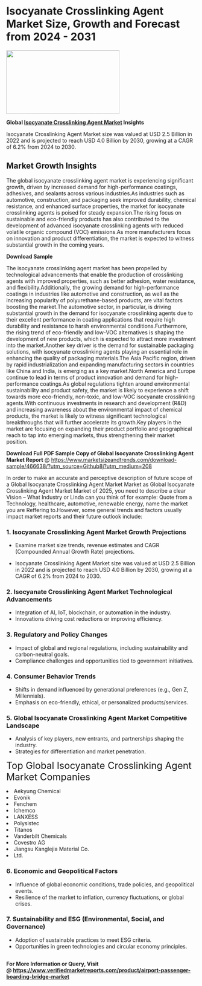 <H1>Isocyanate Crosslinking Agent Market Size, Growth and Forecast from 2024 - 2031</H1><img class="aligncenter size-medium wp-image-584254" src="https://thirdeyenews.in/wp-content/uploads/2024/09/Global-Market-Research-300x168.jpeg" alt="" width="300" height="168" /><p><strong>Global&nbsp;<a href="https://www.marketsizeandtrends.com/download-sample/466638/?utm_source=Github8j?utm_medium=208">Isocyanate Crosslinking Agent Market</a> Insights</strong></p><p>Isocyanate Crosslinking Agent Market size was valued at USD 2.5 Billion in 2022 and is projected to reach USD 4.0 Billion by 2030, growing at a CAGR of 6.2% from 2024 to 2030.</p><p><h2>Market Growth Insights</h2> <p>The global isocyanate crosslinking agent market is experiencing significant growth, driven by increased demand for high-performance coatings, adhesives, and sealants across various industries.As industries such as automotive, construction, and packaging seek improved durability, chemical resistance, and enhanced surface properties, the market for isocyanate crosslinking agents is poised for steady expansion.The rising focus on sustainable and eco-friendly products has also contributed to the development of advanced isocyanate crosslinking agents with reduced volatile organic compound (VOC) emissions.As more manufacturers focus on innovation and product differentiation, the market is expected to witness substantial growth in the coming years.</p> <p><strong>Download Sample</strong></p> <p>The isocyanate crosslinking agent market has been propelled by technological advancements that enable the production of crosslinking agents with improved properties, such as better adhesion, water resistance, and flexibility.Additionally, the growing demand for high-performance coatings in industries like automotive and construction, as well as the increasing popularity of polyurethane-based products, are vital factors boosting the market.The automotive sector, in particular, is driving substantial growth in the demand for isocyanate crosslinking agents due to their excellent performance in coating applications that require high durability and resistance to harsh environmental conditions.Furthermore, the rising trend of eco-friendly and low-VOC alternatives is shaping the development of new products, which is expected to attract more investment into the market.Another key driver is the demand for sustainable packaging solutions, with isocyanate crosslinking agents playing an essential role in enhancing the quality of packaging materials.The Asia Pacific region, driven by rapid industrialization and expanding manufacturing sectors in countries like China and India, is emerging as a key market.North America and Europe continue to lead in terms of product innovation and demand for high-performance coatings.As global regulations tighten around environmental sustainability and product safety, the market is likely to experience a shift towards more eco-friendly, non-toxic, and low-VOC isocyanate crosslinking agents.With continuous investments in research and development (R&D) and increasing awareness about the environmental impact of chemical products, the market is likely to witness significant technological breakthroughs that will further accelerate its growth.Key players in the market are focusing on expanding their product portfolio and geographical reach to tap into emerging markets, thus strengthening their market position.</p> <p><span class=""><strong>Download Full PDF Sample Copy of Global Isocyanate Crosslinking Agent Market Report</strong> @ <a href="https://www.marketsizeandtrends.com/download-sample/466638/?utm_source=Github8j?utm_medium=208" target="_blank">https://www.marketsizeandtrends.com/download-sample/466638/?utm_source=Github8j?utm_medium=208</a></span></p><p>In order to make an accurate and perceptive description of future scope of a Global&nbsp;Isocyanate Crosslinking Agent Market Market as Global&nbsp;Isocyanate Crosslinking Agent Market Market of 2025, you need to describe a clear Vision &ndash; What Industry or Linda can you think of for example: Quote from a Technology, healthcare, automotive, renewable energy, name the market you are Reffering to.However, some general trends and factors usually impact market reports and their future outlook include:</p><h3>1.&nbsp;<strong>Isocyanate Crosslinking Agent Market Growth Projections</strong></h3><ul><li>Examine market size trends, revenue estimates and CAGR (Compounded Annual Growth Rate) projections.</li><li><p>Isocyanate Crosslinking Agent Market size was valued at USD 2.5 Billion in 2022 and is projected to reach USD 4.0 Billion by 2030, growing at a CAGR of 6.2% from 2024 to 2030.</p></li></ul><h3>2.&nbsp;<strong>Isocyanate Crosslinking Agent Market Technological Advancements</strong></h3><ul><li>Integration of AI, IoT, blockchain, or automation in the industry.</li><li>Innovations driving cost reductions or improving efficiency.</li></ul><h3>3.&nbsp;<strong>Regulatory and Policy Changes</strong></h3><ul><li>Impact of global and regional regulations, including sustainability and carbon-neutral goals.</li><li>Compliance challenges and opportunities tied to government initiatives.</li></ul><h3>4.&nbsp;<strong>Consumer Behavior Trends</strong></h3><ul><li>Shifts in demand influenced by generational preferences (e.g., Gen Z, Millennials).</li><li>Emphasis on eco-friendly, ethical, or personalized products/services.</li></ul><h3>5.&nbsp;<strong>Global Isocyanate Crosslinking Agent Market Competitive Landscape</strong></h3><ul><li>Analysis of key players, new entrants, and partnerships shaping the industry.</li><li>Strategies for differentiation and market penetration.</li></ul><p data-pm-slice="1 1 []"><span style="color: inherit; font-family: inherit; font-size: 25px;">Top Global Isocyanate Crosslinking Agent Market Companies</span></p><div class="" data-test-id=""><p><li>Aekyung Chemical</li><li> Evonik</li><li> Fenchem</li><li> Ichemco</li><li> LANXESS</li><li> Polysistec</li><li> Titanos</li><li> Vanderbilt Chemicals</li><li> Covestro AG</li><li> Jiangsu Kanglejia Material Co.</li><li> Ltd.</li></p></div><h3>6.&nbsp;<strong>Economic and Geopolitical Factors</strong></h3><ul><li>Influence of global economic conditions, trade policies, and geopolitical events.</li><li>Resilience of the market to inflation, currency fluctuations, or global crises.</li></ul><h3>7.&nbsp;<strong>Sustainability and ESG (Environmental, Social, and Governance)</strong></h3><ul><li>Adoption of sustainable practices to meet ESG criteria.</li><li>Opportunities in green technologies and circular economy principles.</li></ul><h2><strong style="font-size: 14px;">For More Information or Query, Visit @&nbsp;</strong><a style="background-color: #ffffff; font-size: 14px;" href="https://www.marketsizeandtrends.com/report/isocyanate-crosslinking-agent-market/" target="_blank">https://www.verifiedmarketreports.com/product/airport-passenger-boarding-bridge-market</a></h2>